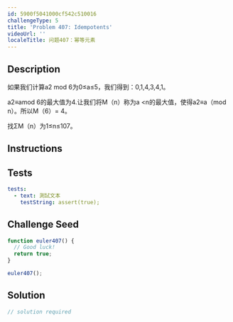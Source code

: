 ```yaml
---
id: 5900f5041000cf542c510016
challengeType: 5
title: 'Problem 407: Idempotents'
videoUrl: ''
localeTitle: 问题407：幂等元素
---
```


## Description
<section id="description">如果我们计算a2 mod 6为0≤a≤5，我们得到：0,1,4,3,4,1。 <p> a2≡amod 6的最大值为4.让我们将M（n）称为a &lt;n的最大值，使得a2≡a（mod n）。所以M（6）= 4。 </p><p>找ΣM（n）为1≤n≤107。 </p></section>

## Instructions
<section id="instructions">
</section>

## Tests
<section id='tests'>

```yml
tests:
  - text: 測試文本
    testString: assert(true);

```

</section>

## Challenge Seed
<section id='challengeSeed'>

<div id='js-seed'>

```js
function euler407() {
  // Good luck!
  return true;
}

euler407();

```

</div>



</section>

## Solution
<section id='solution'>

```js
// solution required
```
</section>
